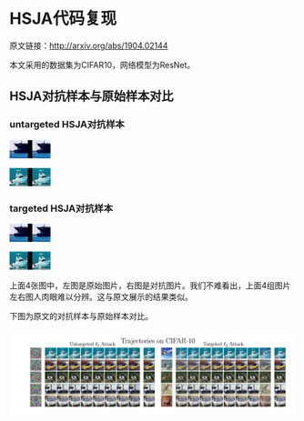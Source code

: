# HSJA代码复现

原文链接：http://arxiv.org/abs/1904.02144

本文采用的数据集为CIFAR10，网络模型为ResNet。

## HSJA对抗样本与原始样本对比

### untargeted HSJA对抗样本

![untargeted-l2-0](./Results/untargeted-l2-0.jpg)

![untargeted-l2-1](./Results/untargeted-l2-1.jpg)

### targeted HSJA对抗样本

![targeted-l2-0](./Results/targeted-l2-0.jpg)

![targeted-l2-1](./Results/targeted-l2-1.jpg)

上面4张图中，左图是原始图片，右图是对抗图片。我们不难看出，上面4组图片左右图人肉眼难以分辨。这与原文展示的结果类似。

下图为原文的对抗样本与原始样本对比。

![Visualized trajectories of HopSkipJumpAttack for optimizing `2 distance on randomly selected images in CIFAR-10 and ImageNet](./Results/Visualized%20trajectories%20of%20HopSkipJumpAttack%20for%20optimizing%20%602%20distance%20on%20randomly%20selected%20images%20in%20CIFAR-10%20and%20ImageNet.png)